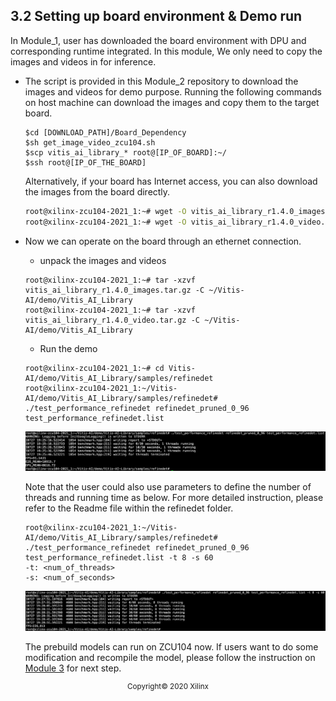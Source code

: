 3.2 Setting up board environment & Demo run
-----------------------
In Module_1, user has downloaded the board environment with DPU and corresponding runtime integrated. In this module, We only need to copy the images and videos in for inference.
* The script is provided in this Module_2 repository to download the images and videos for demo purpose. Running the following commands on host machine can download the images and copy them to the target board.
    ```
    $cd [DOWNLOAD_PATH]/Board_Dependency
    $sh get_image_video_zcu104.sh
    $scp vitis_ai_library_* root@[IP_OF_BOARD]:~/
    $ssh root@[IP_OF_THE_BOARD]
    ```

    Alternatively, if your board has Internet access, you can also download the images from the board directly.

    ```bash
    root@xilinx-zcu104-2021_1:~# wget -O vitis_ai_library_r1.4.0_images.tar.gz https://www.xilinx.com/bin/public/openDownload?filename=vitis_ai_library_r1.4.0_images.tar.gz
    root@xilinx-zcu104-2021_1:~# wget -O vitis_ai_library_r1.4.0_video.tar.gz https://www.xilinx.com/bin/public/openDownload?filename=vitis_ai_library_r1.4.0_video.tar.gz 

    ```
 * Now we can operate on the board through an ethernet connection.
   * unpack the images and videos
   ```
   root@xilinx-zcu104-2021_1:~# tar -xzvf vitis_ai_library_r1.4.0_images.tar.gz -C ~/Vitis-AI/demo/Vitis_AI_Library
   root@xilinx-zcu104-2021_1:~# tar -xzvf vitis_ai_library_r1.4.0_video.tar.gz -C ~/Vitis-AI/demo/Vitis_AI_Library
   ```
   * Run the demo
   ```
   root@xilinx-zcu104-2021_1:~# cd Vitis-AI/demo/Vitis_AI_Library/samples/refinedet
   root@xilinx-zcu104-2021_1:~/Vitis-AI/demo/Vitis_AI_Library/samples/refinedet# ./test_performance_refinedet refinedet_pruned_0_96 test_performance_refinedet.list
   ```
   <p align="left">
   <img src="images/perf_IDT.png">
   </p>
   Note that the user could also use parameters to define the number of threads and running time as below. For more detailed instruction, please refer to the Readme file within the refinedet folder.

   ```
   root@xilinx-zcu104-2021_1:~/Vitis-AI/demo/Vitis_AI_Library/samples/refinedet# ./test_performance_refinedet refinedet_pruned_0_96 test_performance_refinedet.list -t 8 -s 60
   -t: <num_of_threads>
   -s: <num_of_seconds>
   ```
   <p align="left">
   <img src="images/perf_multi_IDT.png">
   </p>

   The prebuild models can run on ZCU104 now. If users want to do some modification and recompile the model, please follow the instruction on [Module 3](../Module_3) for next step.

<p align="center"><sup>Copyright&copy; 2020 Xilinx</sup></p>

